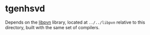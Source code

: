 # tgenhsvd

Depends on the [libpvn](https://github.com/venovako/libpvn) library,
located at `../../libpvn` relative to this directory, built with the
same set of compilers.
